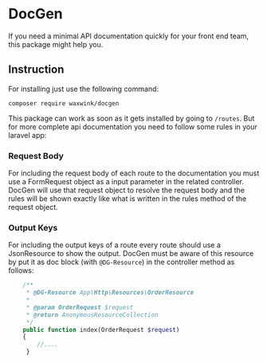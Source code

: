 # DocGen
If you need a minimal API documentation quickly for your front end team, this package might help you.
 
## Instruction
For installing just use the following command:
```
composer require waxwink/docgen
```
This package can work as soon as it gets installed by going to `/routes`.
But for more complete api documentation you need to follow some rules in your laravel app:

### Request Body
For including the request body of each route to the documentation you must use a FormRequest object as a input parameter in the related controller.
DocGen will use that request object to resolve the request body and the rules will be shown exactly like what is written in the rules method of the request object.
 
 
 ### Output Keys
 For including the output keys of a route every route should use a JsonResource to show the output.
 DocGen must be aware of this resource by put it as doc block (with `@DG-Resource`) in the controller method as follows:
 
 ```php
     /**
      * @DG-Resource App\Http\Resources\OrderResource
      *
      * @param OrderRequest $request
      * @return AnonymousResourceCollection
      */
     public function index(OrderRequest $request)
     {
         //....
      }
 
 ```
